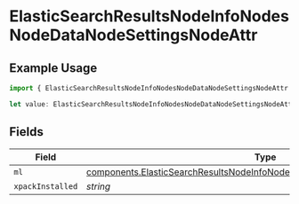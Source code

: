 # ElasticSearchResultsNodeInfoNodesNodeDataNodeSettingsNodeAttr

## Example Usage

```typescript
import { ElasticSearchResultsNodeInfoNodesNodeDataNodeSettingsNodeAttr } from "@censys/platform-sdk/models/components";

let value: ElasticSearchResultsNodeInfoNodesNodeDataNodeSettingsNodeAttr = {};
```

## Fields

| Field                                                                                                                                                                    | Type                                                                                                                                                                     | Required                                                                                                                                                                 | Description                                                                                                                                                              |
| ------------------------------------------------------------------------------------------------------------------------------------------------------------------------ | ------------------------------------------------------------------------------------------------------------------------------------------------------------------------ | ------------------------------------------------------------------------------------------------------------------------------------------------------------------------ | ------------------------------------------------------------------------------------------------------------------------------------------------------------------------ |
| `ml`                                                                                                                                                                     | [components.ElasticSearchResultsNodeInfoNodesNodeDataNodeSettingsNodeAttrML](../../models/components/elasticsearchresultsnodeinfonodesnodedatanodesettingsnodeattrml.md) | :heavy_minus_sign:                                                                                                                                                       | N/A                                                                                                                                                                      |
| `xpackInstalled`                                                                                                                                                         | *string*                                                                                                                                                                 | :heavy_minus_sign:                                                                                                                                                       | N/A                                                                                                                                                                      |